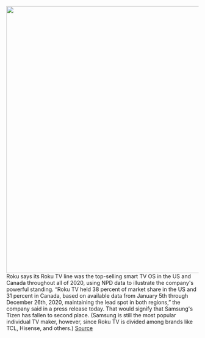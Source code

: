 <img src='https://cdn.vox-cdn.com/thumbor/3hy6cAVvN3oS3RUeCsueMfm1FaY=/0x0:2040x1360/1200x800/filters:focal(673x392:999x718)/cdn.vox-cdn.com/uploads/chorus_image/image/68637564/cwelch_181128_3103_0677_2.0.jpg' width='700px' /><br/>
Roku says its Roku TV line was the top-selling smart TV OS in the US and Canada throughout all of 2020, using NPD data to illustrate the company's powerful standing. “Roku TV held 38 percent of market share in the US and 31 percent in Canada, based on available data from January 5th through December 26th, 2020, maintaining the lead spot in both regions,” the company said in a press release today. That would signify that Samsung's Tizen has fallen to second place. (Samsung is still the most popular individual TV maker, however, since Roku TV is divided among brands like TCL, Hisense, and others.)
<a href='https://www.theverge.com/2021/1/8/22220330/roku-tv-number-one-smart-os-us-canada-2020'> Source <a/>